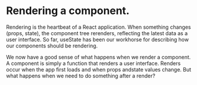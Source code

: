 # Rendering a component.

Rendering is the heartbeat of a React application. When something changes (props, state), the component tree rerenders, reflecting the latest data as a user interface. So far, useState has been our workhorse for describing how our components should be rendering.

We now have a good sense of what happens when we render a component. A component is simply a function that renders a user interface. Renders occur when the app first loads and when props andstate values change. But what happens when we need to do something after a render?

